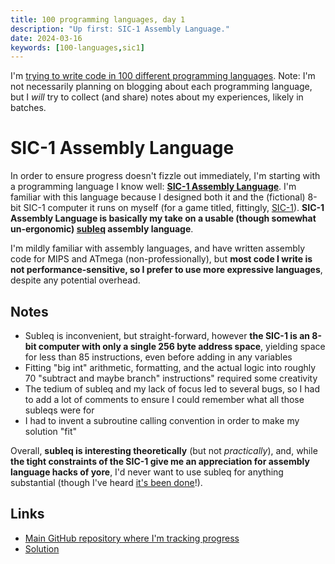 ```yaml
---
title: 100 programming languages, day 1
description: "Up first: SIC-1 Assembly Language."
date: 2024-03-16
keywords: [100-languages,sic1]
---
```

I'm [trying to write code in 100 different programming languages](https://log.schemescape.com/posts/programming-languages/100-languages.html). Note: I'm not necessarily planning on blogging about each programming language, but I *will* try to collect (and share) notes about my experiences, likely in batches.

# SIC-1 Assembly Language
In order to ensure progress doesn't fizzle out immediately, I'm starting with a programming language I know well: **[SIC-1 Assembly Language](https://esolangs.org/wiki/SIC-1_Assembly_Language)**. I'm familiar with this language because I designed both it and the (fictional) 8-bit SIC-1 computer it runs on myself (for a game titled, fittingly, [SIC-1](https://store.steampowered.com/app/2124440/SIC1/)). **SIC-1 Assembly Language is basically my take on a usable (though somewhat un-ergonomic) [subleq](https://esolangs.org/wiki/Subleq) assembly language**.

I'm mildly familiar with assembly languages, and have written assembly code for MIPS and ATmega (non-professionally), but **most code I write is not performance-sensitive, so I prefer to use more expressive languages**, despite any potential overhead.

## Notes
* Subleq is inconvenient, but straight-forward, however **the SIC-1 is an 8-bit computer with only a single 256 byte address space**, yielding space for less than 85 instructions, even before adding in any variables
* Fitting "big int" arithmetic, formatting, and the actual logic into roughly 70 "subtract and maybe branch" instructions" required some creativity
* The tedium of subleq and my lack of focus led to several bugs, so I had to add a lot of comments to ensure I could remember what all those subleqs were for
* I had to invent a subroutine calling convention in order to make my solution "fit"

Overall, **subleq is interesting theoretically** (but not *practically*), and, while **the tight constraints of the SIC-1 give me an appreciation for assembly language hacks of yore**, I'd never want to use subleq for anything substantial (though I've heard [it's been done](http://users.atw.hu/gerigeri/DawnOS/index.html)!).

## Links
* [Main GitHub repository where I'm tracking progress](https://github.com/jaredkrinke/100-languages)
* [Solution](https://github.com/jaredkrinke/100-languages/blob/main/src/p1.sic1)